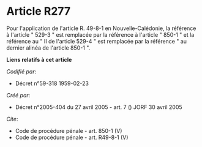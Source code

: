 # Article R277

Pour l'application de l'article R. 49-8-1 en Nouvelle-Calédonie, la référence à l'article " 529-3 " est remplacée par la
référence à l'article " 850-1 " et la référence au " II de l'article 529-4 " est remplacée par la référence " au dernier
alinéa de l'article 850-1 ".

**Liens relatifs à cet article**

_Codifié par_:

  - Décret n°59-318 1959-02-23

_Créé par_:

  - Décret n°2005-404 du 27 avril 2005 - art. 7 () JORF 30 avril 2005

_Cite_:

  - Code de procédure pénale - art. 850-1 (V)
  - Code de procédure pénale - art. R49-8-1 (V)
